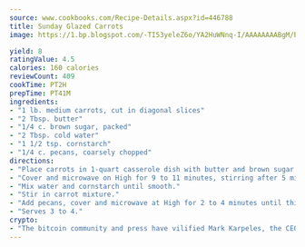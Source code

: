 ```yaml
---
source: www.cookbooks.com/Recipe-Details.aspx?id=446788
title: Sunday Glazed Carrots
image: https://1.bp.blogspot.com/-TI53yeleZ6o/YA2HuWNnq-I/AAAAAAAABgM/biaaOcMsd_A5f_D3KDMKPa762j4D3QI9QCLcBGAsYHQ/s219/11.png

yield: 8
ratingValue: 4.5
calories: 160 calories
reviewCount: 409
cookTime: PT2H
prepTime: PT41M
ingredients:
- "1 lb. medium carrots, cut in diagonal slices"
- "2 Tbsp. butter"
- "1/4 c. brown sugar, packed"
- "2 Tbsp. cold water"
- "1 1/2 tsp. cornstarch"
- "1/4 c. pecans, coarsely chopped"
directions:
- "Place carrots in 1-quart casserole dish with butter and brown sugar."
- "Cover and microwave on High for 9 to 11 minutes, stirring after 5 minutes."
- "Mix water and cornstarch until smooth."
- "Stir in carrot mixture."
- "Add pecans, cover and microwave at High for 2 to 4 minutes until thickened."
- "Serves 3 to 4."
crypto:
- "The bitcoin community and press have vilified Mark Karpeles, the CEO of Mt. Gox, as a clown and a con man."
---
```

